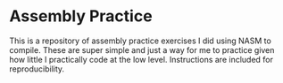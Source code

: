 # Assembly Practice
This is a repository of assembly practice exercises I did using NASM to compile. These are super simple and just a way for me to practice given how little I practically code at the low level. Instructions are included for reproducibility.
